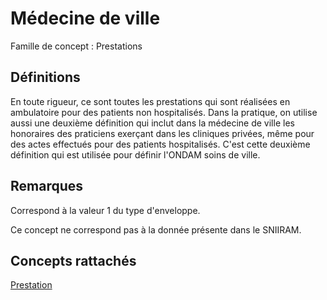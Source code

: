 # Médecine de ville 
<!-- SPDX-License-Identifier: MPL-2.0 -->

Famille de concept : Prestations

## Définitions

En toute rigueur, ce sont toutes les prestations qui sont réalisées en ambulatoire pour des patients non hospitalisés.
Dans la pratique, on utilise aussi une deuxième définition qui inclut dans la médecine de ville les honoraires des praticiens exerçant dans les cliniques privées, même pour des actes effectués pour des patients hospitalisés. 
C'est cette deuxième définition qui est utilisée pour définir l'ONDAM soins de ville.

## Remarques

Correspond à la valeur 1 du type d'enveloppe.

Ce concept ne correspond pas à la donnée présente dans le SNIIRAM.

## Concepts rattachés

[Prestation](prestation.md)

